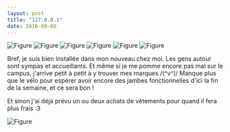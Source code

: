 ```yaml
---
layout: post
title: "127.0.0.1"
date: 2016-09-08
---
```


![Figure](/tiny-blog/assets/posts/2016-09-08-127.0.0.1/day1_1.png)
![Figure](/tiny-blog/assets/posts/2016-09-08-127.0.0.1/day1_2.png)
![Figure](/tiny-blog/assets/posts/2016-09-08-127.0.0.1/day1_3.0.png)
![Figure](/tiny-blog/assets/posts/2016-09-08-127.0.0.1/home.png)
![Figure](/tiny-blog/assets/posts/2016-09-08-127.0.0.1/day1_3.1.png)
![Figure](/tiny-blog/assets/posts/2016-09-08-127.0.0.1/day1_4.png)

Bref, je suis bien installée dans mon nouveau chez moi. Les gens autour sont sympas et accueillants. Et même si je me pomme encore pas mal sur le campus, j'arrive petit à petit à y trouver mes marques /(^v^)/ Manque plus que le vélo pour espérer avoir encore des jambes fonctionnelles d'ici la fin de la semaine, et ce sera bon !

Et sinon j'ai déjà prévu un ou deux achats de vêtements pour quand il fera plus frais :3

![Figure](/tiny-blog/assets/posts/2016-09-08-127.0.0.1/thu_clothes.png)
